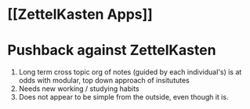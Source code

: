 # [[ZettelKasten Apps]]
# Pushback against ZettelKasten 
1. Long term cross topic org of notes (guided by each individual's) is at odds with modular, top down approach of insitututes
2. Needs new working  / studying habits
3. Does not appear to be simple from the outside, even though it is. 


